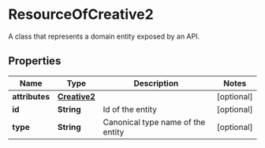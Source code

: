 

# ResourceOfCreative2

A class that represents a domain entity exposed by an API.

## Properties

| Name | Type | Description | Notes |
|------------ | ------------- | ------------- | -------------|
|**attributes** | [**Creative2**](Creative2.md) |  |  [optional] |
|**id** | **String** | Id of the entity |  [optional] |
|**type** | **String** | Canonical type name of the entity |  [optional] |



